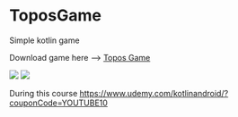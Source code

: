 # ToposGame
Simple kotlin game

Download game here --> [Topos Game](https://mega.nz/#!C1JjxDpK!AvuaLKPoJZsnZ5oukdGLT4yuUrpaMdCOeY0CW6hMhvk)


![](https://i.imgur.com/iS9RxPF.jpg)
![](https://i.imgur.com/ZR0Mai4.jpg)



During this course https://www.udemy.com/kotlinandroid/?couponCode=YOUTUBE10
